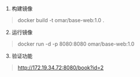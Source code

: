 1. 构建镜像
> docker build -t omar/base-web:1.0 .

2. 运行镜像
> docker run -d -p 8080:8080 omar/base-web:1.0

3. 验证功能
> http://172.19.34.72:8080/book?id=2
